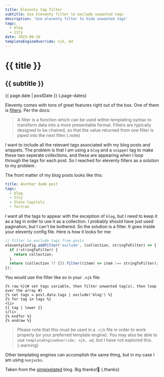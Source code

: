 ```yaml
---
title: Eleventy tag filter
subtitle: Use eleventy filter to exclude unwanted tags
description: 'Use eleventy filter to hide unwanted tags'
tags:
  - blog
  - 11ty
date: 2023-06-16
templateEngineOverride: njk, md
---
```


# {{ title }}

## {{ subtitle }}

{{ page.date | postDate }} {.page-dates}

Eleventy comes with tons of great features right out of the box. One of them is [filters](https://www.11ty.dev/docs/filters/). Per the docs:

> A filter is a function which can be used within templating syntax to transform data into a more presentable format. Filters are typically designed to be chained, so that the value returned from one filter is piped into the next filter.{.note}

I want to include all the relevant tags associated with my blog posts and snippets. The problem is that I am using a `blog` and a `snippet` tag to make these two seperate collections, and these are appearing when I loop through the tags for each post. So I reached for eleventy filters as a solution to my problem.

The front matter of my blog posts looks like this:

```yaml
title: Another dumb post
tags:
  - blog
  - 11ty
  - State Capitols
  - fortran
```

I want all the tags to appear with the exception of `blog`, but I need to keep it as a tag in order to use it as a collection. I probably should have just used pagination, but I can't be bothered. So the solution is a filter. It goes inside your eleventy config file. Here is how it looks for me:

```js
// filter to exclude tags from posts
eleventyConfig.addFilter('exclude', (collection, stringToFilter) => {
  if (!stringToFilter) {
    return collection;
  }
  return (collection ?? []).filter((item) => item !== stringToFilter);
});
```

You would use the filter like so in your `.njk` file:

```nunjucks
{% raw %}{# set tags variable, then filter unwanted tag(s), then loop over the array #}
{% set tags = post.data.tags | exclude('blog') %}
{% for tag in tags %}
<li>
{{ tag | lower }}
</li>
{% endfor %}
{% endraw %}
```

> Please note that this must be used in a `.njk` file in order to work properly (or your preferred template engine). You may also be able to use `templateEngineOverride: njk, md`, but I have not explored this.{.warning}

Other templating engines can accomplish the same thing, but in my case I am using `nunjucks`.

Taken from the [simpixelated](https://simpixelated.com/filtering-tags-within-eleventy-js-collections/) blog. Big thanks!🎉 {.thanks}

